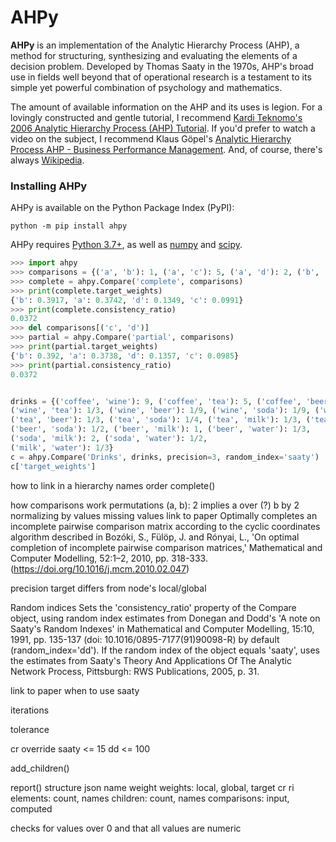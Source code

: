 # AHPy

**AHPy** is an implementation of the Analytic Hierarchy Process (AHP), a method for structuring, synthesizing and evaluating the elements of a decision problem. Developed by Thomas Saaty in the 1970s, AHP's broad use in fields well beyond that of operational research is a testament to its simple yet powerful combination of psychology and mathematics.

The amount of available information on the AHP and its uses is legion. For a lovingly constructed and gentle tutorial, I recommend [Kardi Teknomo's 2006 Analytic Hierarchy Process (AHP) Tutorial](https://people.revoledu.com/kardi/tutorial/AHP/AHP.htm).
If you'd prefer to watch a video on the subject, I recommend Klaus Göpel's [Analytic Hierarchy Process AHP - Business Performance Management](https://www.youtube.com/watch?v=18GWVtVAAzs).
And, of course, there's always [Wikipedia](https://en.wikipedia.org/wiki/Analytic_hierarchy_process).

### Installing AHPy

AHPy is available on the Python Package Index (PyPI):

```
python -m pip install ahpy
```

AHPy requires [Python 3.7+](https://www.python.org/), as well as [numpy](https://numpy.org/) and [scipy](https://scipy.org/).


```python
>>> import ahpy
>>> comparisons = {('a', 'b'): 1, ('a', 'c'): 5, ('a', 'd'): 2, ('b', 'c'): 3, ('b', 'd'): 4, ('c', 'd'): 3/4}
>>> complete = ahpy.Compare('complete', comparisons)
>>> print(complete.target_weights)
{'b': 0.3917, 'a': 0.3742, 'd': 0.1349, 'c': 0.0991}
>>> print(complete.consistency_ratio)
0.0372
>>> del comparisons[('c', 'd')]
>>> partial = ahpy.Compare('partial', comparisons)
>>> print(partial.target_weights)
{'b': 0.392, 'a': 0.3738, 'd': 0.1357, 'c': 0.0985}
>>> print(partial.consistency_ratio)
0.0372



```



```python
drinks = {('coffee', 'wine'): 9, ('coffee', 'tea'): 5, ('coffee', 'beer'): 2, ('coffee', 'soda'): 1, ('coffee', 'milk'): 1, ('coffee', 'water'): 1/2,
('wine', 'tea'): 1/3, ('wine', 'beer'): 1/9, ('wine', 'soda'): 1/9, ('wine', 'milk'): 1/9, ('wine', 'water'): 1/9,
('tea', 'beer'): 1/3, ('tea', 'soda'): 1/4, ('tea', 'milk'): 1/3, ('tea', 'water'): 1/9,
('beer', 'soda'): 1/2, ('beer', 'milk'): 1, ('beer', 'water'): 1/3,
('soda', 'milk'): 2, ('soda', 'water'): 1/2,
('milk', 'water'): 1/3}
c = ahpy.Compare('Drinks', drinks, precision=3, random_index='saaty')
c['target_weights']
```


how to link in a hierarchy
names
order
complete()

how comparisons work
permutations
(a, b): 2 implies a over (?) b by 2
normalizing by values
missing values
link to paper
Optimally completes an incomplete pairwise comparison matrix according to the cyclic coordinates algorithm described in
        Bozóki, S., Fülöp, J. and Rónyai, L., 'On optimal completion of incomplete pairwise comparison matrices,'
        Mathematical and Computer Modelling, 52:1–2, 2010, pp. 318-333. (https://doi.org/10.1016/j.mcm.2010.02.047)
        

precision
target differs from node's local/global

Random indices
Sets the 'consistency_ratio' property of the Compare object, using random index estimates from
        Donegan and Dodd's 'A note on Saaty's Random Indexes' in Mathematical and Computer Modelling,
        15:10, 1991, pp. 135-137 (doi: 10.1016/0895-7177(91)90098-R) by default (random_index='dd').
        If the random index of the object equals 'saaty', uses the estimates from
        Saaty's Theory And Applications Of The Analytic Network Process, Pittsburgh: RWS Publications, 2005, p. 31.
        
link to paper
when to use saaty

iterations

tolerance

cr override
saaty <= 15
dd <= 100

add_children()

report()
structure
json
name
weight
weights: local, global, target
cr
ri
elements: count, names
children: count, names
comparisons: input, computed

checks for values over 0 and that all values are numeric
